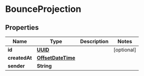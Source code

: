 

# BounceProjection

## Properties

Name | Type | Description | Notes
------------ | ------------- | ------------- | -------------
**id** | [**UUID**](UUID) |  |  [optional]
**createdAt** | [**OffsetDateTime**](OffsetDateTime) |  | 
**sender** | **String** |  | 



